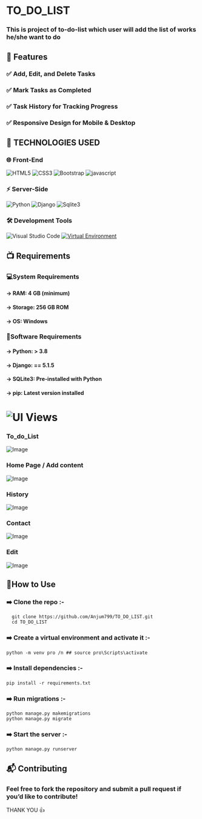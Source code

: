 # TO_DO_LIST
### This is project of to-do-list which user will add the list of works he/she want to do

## 🚀 Features
###  ✅ Add, Edit, and Delete Tasks
###  ✅ Mark Tasks as Completed
###  ✅ Task History for Tracking Progress
###  ✅ Responsive Design for Mobile & Desktop

## 📌 TECHNOLOGIES USED
### 🌐 Front-End
![HTML5](https://img.shields.io/badge/html5-%23E34F26.svg?style=for-the-badge&logo=html5&logoColor=white)
![CSS3](https://img.shields.io/badge/css3-%231572B6.svg?style=for-the-badge&logo=css3&logoColor=white)
![Bootstrap](https://img.shields.io/badge/bootstrap-%23563D7C.svg?style=for-the-badge&logo=bootstrap&logoColor=white)
![javascript](https://img.shields.io/badge/JavaScript-F7DF1E?style=for-the-badge&logo=javascript&logoColor=black)

### ⚡ Server-Side
![Python](https://img.shields.io/badge/python-3670A0?style=for-the-badge&logo=python&logoColor=ffdd54)
![Django](https://img.shields.io/badge/django-%23092E20.svg?style=for-the-badge&logo=django&logoColor=white)
![Sqlite3](https://img.shields.io/badge/sqlite3-%23003B57.svg?style=for-the-badge&logo=sqlite&logoColor=white)

### 🛠 Development Tools
![Visual Studio Code](https://img.shields.io/badge/Visual%20Studio%20Code-0078d7.svg?style=for-the-badge&logo=visual-studio-code&logoColor=white)
[![Virtual Environment](https://img.shields.io/badge/Virtual%20Environment-%23FFD43B.svg?style=for-the-badge&logo=python&logoColor=blue)](https://docs.python.org/3/library/venv.html)

## 📺 Requirements

### 💻System Requirements
####   -> RAM: 4 GB (minimum)
####   -> Storage: 256 GB ROM
####   -> OS: Windows

### 🔧Software Requirements
####   -> Python: > 3.8
####   -> Django: == 5.1.5
####   -> SQLite3: Pre-installed with Python
####   -> pip: Latest version installed

# ![UI Views](https://img.shields.io/badge/UI%20Views-%23007ACC.svg?style=for-the-badge&logo=visualstudiocode&logoColor=white)

### To_do_List 
![Image](https://github.com/user-attachments/assets/5d033bde-d8df-4f18-a3ad-e8da627eb28a)

### Home Page / Add content
![Image](https://github.com/user-attachments/assets/8047d24f-85f2-4f5d-9984-c7c4c3f00d81)

### History 
![Image](https://github.com/user-attachments/assets/f2e67e3f-fd16-4e02-89ee-61da012fe4ba)

### Contact 
![Image](https://github.com/user-attachments/assets/faea1dbb-8735-4b48-beb0-319c348464ef)

### Edit
![Image](https://github.com/user-attachments/assets/d4841ad4-dbae-4cc5-ac45-ef97fc0d99a0)


## 📜How to Use
### ➡️ Clone the repo :-  
      git clone https://github.com/Anjum799/TO_DO_LIST.git
      cd TO_DO_LIST
### ➡️ Create a virtual environment and activate it :-  
    python -m venv pro /n ## source pro\Scripts\activate 
### ➡️ Install dependencies :- 
    pip install -r requirements.txt
### ➡️ Run migrations :-
    python manage.py makemigrations
    python manage.py migrate
### ➡️ Start the server :-
    python manage.py runserver
    
## 📬 Contributing
### Feel free to fork the repository and submit a pull request if you’d like to contribute!

THANK YOU 👍 






